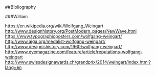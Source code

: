 ##Bibliography


###William

https://en.wikipedia.org/wiki/Wolfgang_Weingart
http://www.designhistory.org/PostModern_pages/NewWave.html
https://www.typographicposters.com/wolfgang-weingart/
http://www.aiga.org/medalist-wolfgang-weingart/
http://www.designishistory.com/1960/wolfgang-weingart/
http://www.eyemagazine.com/feature/article/reputations-wolfgang-weingart
http://www.swissdesignawards.ch/grandprix/2014/weingart/index.html?lang=en

